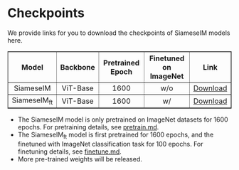 # Checkpoints
We provide links for you to download the checkpoints of SiameseIM models here. 


<table border="1" width="100%">
    <tr align="center">
        <th>Model</th><th>Backbone</th><th>Pretrained Epoch</th><th>Finetuned on ImageNet</th><th>Link</th>
    </tr>
    <tr align="center">
        <td>SiameseIM</td><td>ViT-Base</td><td>1600</td><td>w/o</td><td><a href="">Download</a></td>
    </tr>
     <tr align="center">
        <td>SiameseIM<sub>ft</sub></td><td>ViT-Base</td><td>1600</td><td>w/</td><td><a href="">Download</a></td>
    </tr>
    
</table>

* The SiameseIM model is only pretrained on ImageNet datasets for 1600 epochs. For pretraining details, see [pretrain.md](./pretrain.md).
* The SiameseIM$`_{\mathrm{ft}}`$ model is first pretrained for 1600 epochs, and the finetuned with ImageNet classification task for 100 epochs. For finetuning details, see [finetune.md](./finetune.md).
*  More pre-trained weights will be released.
